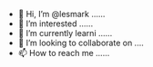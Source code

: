 - 👋 Hi, I’m @lesmark ......
- 👀 I’m interested ......
- 🌱 I’m currently learni ......
- 💞️ I’m looking to collaborate on ....
- 📫 How to reach me ......

<!---
lesmark/lesmark is a ✨ special ✨ repository because its `README.md` (this file) appears on your GitHub profile.
You can click the Preview link to take a look at your changes.
--->
